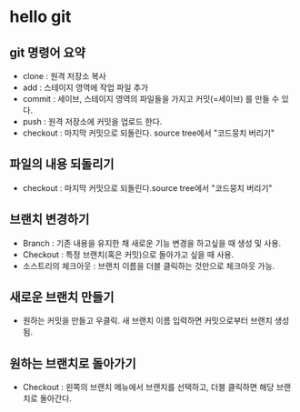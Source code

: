 # hello git

## git 명령어 요약

- clone : 원격 저장소 복사
- add : 스테이지 영역에 작업 파일 추가
- commit : 세이브, 스테이지 영역의 파일들을 가지고 커밋(=세이브) 를 만들 수 있다.
- push : 원격 저장소에 커밋을 업로드 한다.
- checkout : 마지막 커밋으로 되돌린다. source tree에서 "코드뭉치 버리기" 

## 파일의 내용 되돌리기
- checkout : 마지막 커밋으로 되돌린다.source tree에서 "코드뭉치 버리기" 

## 브랜치 변경하기
- Branch : 기존 내용을 유지한 채 새로운 기능 변경을 하고싶을 때 생성 및 사용.
- Checkout : 특정 브랜치(혹은 커밋)으로 돌아가고 싶을 때 사용.
- 소스트리의 체크아웃 : 브랜치 이름을 더블 클릭하는 것만으로 체크아웃 가능.

## 새로운 브랜치 만들기
- 원하는 커밋을 만들고 우클릭. 새 브랜치 이름 입력하면 커밋으로부터 브랜치 생성됨.

## 원하는 브랜치로 돌아가기
- Checkout : 왼쪽의 브랜치 메뉴에서 브랜치를 선택하고, 더블 클릭하면 해당 브랜치로 돌아간다.

